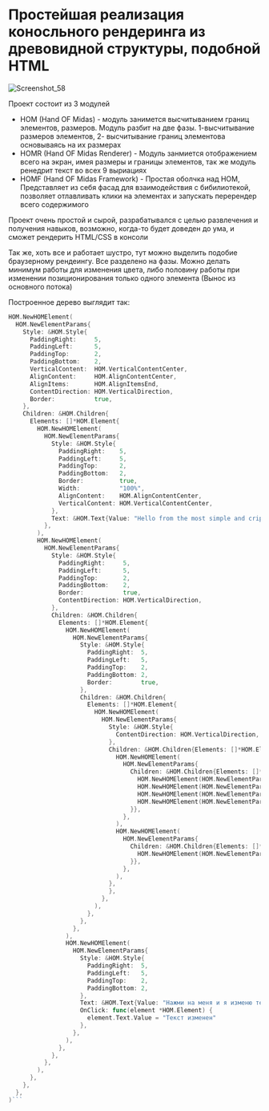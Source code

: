 # Простейшая реализация коносльного рендеринга из древовидной структуры, подобной HTML

![Screenshot_58](https://user-images.githubusercontent.com/67334706/175764324-d611c2eb-0110-4fc5-a9be-1d41d082dc03.png)

Проект состоит из 3 модулей

- HOM (Hand OF Midas) - модуль занимется высчитыванием границ элементов, размеров. Модуль разбит на две фазы. 1-высчитывание размеров элементов, 2- высчитывание границ элементова основываясь на их размерах
- HOMR (Hand OF Midas Renderer) - Модуль занмиется отображением всего на экран, имея размеры и границы элементов, так же модуль ренедрит текст во всех 9 выриациях
- HOMF (Hand OF Midas Framework) - Простая оболчка над HOM, Представляет из себя фасад для взаимодействия с бибилиотекой, позволяет отлавливать клики на элементах и запускать перерендер всего содержимого 

Проект очень простой и сырой, разрабатывался с целью развлечения и получения навыков, возможно, когда-то будет доведен до ума, и сможет рендерить HTML/CSS в консоли

Так же, хоть все и работает шустро, тут можно выделить подобие браузерному рендеингу. Все разделено на фазы.
Можно делать минимум работы для изменения цвета, либо половину работы при изменении позиционирования только одного элемента (Вынос из основного потока)

Построенное дерево выглядит так:

```go
HOM.NewHOMElement(
  HOM.NewElementParams{
    Style: &HOM.Style{
      PaddingRight:     5,
      PaddingLeft:      5,
      PaddingTop:       2,
      PaddingBottom:    2,
      VerticalContent:  HOM.VerticalContentCenter,
      AlignContent:     HOM.AlignContentCenter,
      AlignItems:       HOM.AlignItemsEnd,
      ContentDirection: HOM.VerticalDirection,
      Border:           true,
    },
    Children: &HOM.Children{
      Elements: []*HOM.Element{
        HOM.NewHOMElement(
          HOM.NewElementParams{
            Style: &HOM.Style{
              PaddingRight:    5,
              PaddingLeft:     5,
              PaddingTop:      2,
              PaddingBottom:   2,
              Border:          true,
              Width:           "100%",
              AlignContent:    HOM.AlignContentCenter,
              VerticalContent: HOM.VerticalContentCenter,
            },
            Text: &HOM.Text{Value: "Hello from the most simple and crippled console renderer in the world!"},
          },
        ),
        HOM.NewHOMElement(
          HOM.NewElementParams{
            Style: &HOM.Style{
              PaddingRight:     5,
              PaddingLeft:      5,
              PaddingTop:       2,
              PaddingBottom:    2,
              Border:           true,
              ContentDirection: HOM.VerticalDirection,
            },
            Children: &HOM.Children{
              Elements: []*HOM.Element{
                HOM.NewHOMElement(
                  HOM.NewElementParams{
                    Style: &HOM.Style{
                      PaddingRight:  5,
                      PaddingLeft:   5,
                      PaddingTop:    2,
                      PaddingBottom: 2,
                      Border:        true,
                    },
                    Children: &HOM.Children{
                      Elements: []*HOM.Element{
                        HOM.NewHOMElement(
                          HOM.NewElementParams{
                            Style: &HOM.Style{
                              ContentDirection: HOM.VerticalDirection,
                            },
                            Children: &HOM.Children{Elements: []*HOM.Element{
                              HOM.NewHOMElement(
                                HOM.NewElementParams{
                                  Children: &HOM.Children{Elements: []*HOM.Element{
                                    HOM.NewHOMElement(HOM.NewElementParams{ID: "1", Text: &HOM.Text{Value: "hello"}}),
                                    HOM.NewHOMElement(HOM.NewElementParams{Text: &HOM.Text{Value: "hello"}}),
                                    HOM.NewHOMElement(HOM.NewElementParams{Text: &HOM.Text{Value: "hello"}}),
                                    HOM.NewHOMElement(HOM.NewElementParams{Text: &HOM.Text{Value: "hello"}}),
                                  }},
                                },
                              ),
                              HOM.NewHOMElement(
                                HOM.NewElementParams{
                                  Children: &HOM.Children{Elements: []*HOM.Element{
                                    HOM.NewHOMElement(HOM.NewElementParams{Text: &HOM.Text{Value: "Some Text"}}),
                                  }},
                                },
                              ),
                            },
                            },
                          },
                        ),
                      },
                    },
                  },
                ),
                HOM.NewHOMElement(
                  HOM.NewElementParams{
                    Style: &HOM.Style{
                      PaddingRight:  5,
                      PaddingLeft:   5,
                      PaddingTop:    2,
                      PaddingBottom: 2,
                    },
                    Text: &HOM.Text{Value: "Нажми на меня и я изменю текст"},
                    OnClick: func(element *HOM.Element) {
                      element.Text.Value = "Текст изменен"
                    },
                  },
                ),
              },
            },
          },
        ),
      },
    },
  },
)```
